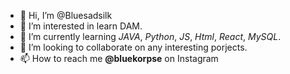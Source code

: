 - 👋 Hi, I’m @Bluesadsilk
- 👀 I’m interested in learn DAM.
- 🌱 I’m currently learning _JAVA_, _Python_, _JS_, _Html_, _React_, _MySQL_.
- 💞️ I’m looking to collaborate on any interesting porjects.
- 📫 How to reach me **@bluekorpse** on Instagram

<!---
Bluesadsilk/Bluesadsilk is a ✨ special ✨ repository because its `README.md` (this file) appears on your GitHub profile.
You can click the Preview link to take a look at your changes.
--->
